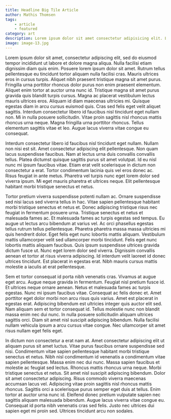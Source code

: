 ```yaml
---
title: Headline Big Tile Article
author: Mathis Thomsen
tags: 
    - article
    - featured
category: art
description: Lorem ipsum dolor sit amet consectetur adipisicing elit. Laboriosam cum veritatis, eum error ducimus tempore officia exercitationem accusamus corrupti molestiae dolor neque quis quaerat inventore, illum officiis, obcaecati rerum minima. 
image: image-13.jpg
---
```

Lorem ipsum dolor sit amet, consectetur adipiscing elit, sed do eiusmod tempor incididunt ut labore et dolore magna aliqua. Nulla facilisi etiam dignissim diam quis enim. Posuere lorem ipsum dolor sit amet. Rutrum tellus pellentesque eu tincidunt tortor aliquam nulla facilisi cras. Mauris ultrices eros in cursus turpis. Aliquet nibh praesent tristique magna sit amet purus. Fringilla urna porttitor rhoncus dolor purus non enim praesent elementum. Aliquet enim tortor at auctor urna nunc id. Tristique magna sit amet purus gravida quis blandit turpis cursus. Magna ac placerat vestibulum lectus mauris ultrices eros. Aliquam id diam maecenas ultricies mi. Quisque egestas diam in arcu cursus euismod quis. Cras sed felis eget velit aliquet sagittis. Interdum consectetur libero id faucibus nisl tincidunt eget nullam non. Mi in nulla posuere sollicitudin. Vitae proin sagittis nisl rhoncus mattis rhoncus urna neque. Magna fringilla urna porttitor rhoncus. Tellus elementum sagittis vitae et leo. Augue lacus viverra vitae congue eu consequat.

Interdum consectetur libero id faucibus nisl tincidunt eget nullam. Nullam non nisi est sit. Amet consectetur adipiscing elit pellentesque. Non quam lacus suspendisse faucibus. Nam at lectus urna duis convallis convallis tellus. Platea dictumst quisque sagittis purus sit amet volutpat. Id eu nisl nunc mi ipsum faucibus vitae. Etiam erat velit scelerisque in dictum non consectetur a erat. Tortor condimentum lacinia quis vel eros donec ac. Risus feugiat in ante metus. Pharetra vel turpis nunc eget lorem dolor sed viverra ipsum. Mi eget mauris pharetra et ultrices neque. Elit pellentesque habitant morbi tristique senectus et netus.

Tortor pretium viverra suspendisse potenti nullam ac. Ornare suspendisse sed nisi lacus sed viverra tellus in hac. Vitae sapien pellentesque habitant morbi tristique senectus et netus et. Donec adipiscing tristique risus nec feugiat in fermentum posuere urna. Tristique senectus et netus et malesuada fames ac. Et malesuada fames ac turpis egestas sed tempus. Eu augue ut lectus arcu bibendum at varius vel. Ac orci phasellus egestas tellus rutrum tellus pellentesque. Pharetra pharetra massa massa ultricies mi quis hendrerit dolor. Eget felis eget nunc lobortis mattis aliquam. Vestibulum mattis ullamcorper velit sed ullamcorper morbi tincidunt. Felis eget nunc lobortis mattis aliquam faucibus. Quis ipsum suspendisse ultrices gravida dictum fusce ut. Nunc eget lorem dolor sed viverra. Dignissim convallis aenean et tortor at risus viverra adipiscing. Id interdum velit laoreet id donec ultrices tincidunt. Est placerat in egestas erat. Nibh mauris cursus mattis molestie a iaculis at erat pellentesque.

Sem et tortor consequat id porta nibh venenatis cras. Vivamus at augue eget arcu. Augue neque gravida in fermentum. Feugiat nisl pretium fusce id. Et ultrices neque ornare aenean. Netus et malesuada fames ac turpis egestas. Nunc mi ipsum faucibus vitae. Consequat ac felis donec et. Amet porttitor eget dolor morbi non arcu risus quis varius. Amet est placerat in egestas erat. Adipiscing bibendum est ultricies integer quis auctor elit sed. Nam aliquam sem et tortor consequat id. Tellus molestie nunc non blandit massa enim nec dui nunc. In nulla posuere sollicitudin aliquam ultrices sagittis orci. Diam sit amet nisl suscipit adipiscing bibendum. Nulla facilisi nullam vehicula ipsum a arcu cursus vitae congue. Nec ullamcorper sit amet risus nullam eget felis eget.

In dictum non consectetur a erat nam at. Amet consectetur adipiscing elit ut aliquam purus sit amet luctus. Vitae purus faucibus ornare suspendisse sed nisi. Condimentum vitae sapien pellentesque habitant morbi tristique senectus et netus. Nibh nisl condimentum id venenatis a condimentum vitae sapien pellentesque. Massa enim nec dui nunc. Massa sapien faucibus et molestie ac feugiat sed lectus. Rhoncus mattis rhoncus urna neque. Morbi tristique senectus et netus. Sit amet nisl suscipit adipiscing bibendum. Dolor sit amet consectetur adipiscing. Risus commodo viverra maecenas accumsan lacus vel. Adipiscing vitae proin sagittis nisl rhoncus mattis rhoncus. Sagittis orci a scelerisque purus semper eget duis at tellus. Enim tortor at auctor urna nunc id. Eleifend donec pretium vulputate sapien nec sagittis aliquam malesuada bibendum. Augue lacus viverra vitae congue eu. Consequat id porta nibh venenatis cras sed felis. Justo nec ultrices dui sapien eget mi proin sed. Ultrices tincidunt arcu non sodales.